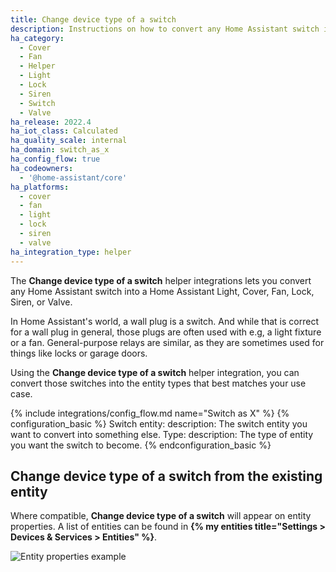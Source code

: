 ```yaml
---
title: Change device type of a switch
description: Instructions on how to convert any Home Assistant switch into something else.
ha_category:
  - Cover
  - Fan
  - Helper
  - Light
  - Lock
  - Siren
  - Switch
  - Valve
ha_release: 2022.4
ha_iot_class: Calculated
ha_quality_scale: internal
ha_domain: switch_as_x
ha_config_flow: true
ha_codeowners:
  - '@home-assistant/core'
ha_platforms:
  - cover
  - fan
  - light
  - lock
  - siren
  - valve
ha_integration_type: helper
---
```


The **Change device type of a switch** helper integrations lets you convert any Home Assistant switch into
a Home Assistant Light, Cover, Fan, Lock, Siren, or Valve.

In Home Assistant's world, a wall plug is a switch. And while that is correct
for a wall plug in general, those plugs are often used with e.g, a light
fixture or a fan. General-purpose relays are similar, as they are sometimes used for
things like locks or garage doors.

Using the **Change device type of a switch** helper integration, you can convert those switches into the
entity types that best matches your use case.

{% include integrations/config_flow.md name="Switch as X" %}
{% configuration_basic %}
Switch entity:
  description: The switch entity you want to convert into something else.
Type:
  description: The type of entity you want the switch to become.
{% endconfiguration_basic %}

## **Change device type of a switch** from the existing entity

Where compatible, **Change device type of a switch** will appear on entity properties. A list of entities can be found in **{% my entities title="Settings > Devices & Services > Entities" %}**.

![Entity properties example](/images/integrations/switch_as_x/Entities_Properties.png)

